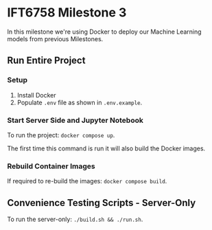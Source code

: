 # IFT6758 Milestone 3

In this milestone we're using Docker to deploy our Machine Learning models from previous Milestones.

## Run Entire Project
### Setup
1. Install Docker
2. Populate `.env` file as shown in `.env.example`.

### Start Server Side and Jupyter Notebook
To run the project: `docker compose up`.

The first time this command is run it will also build the Docker images.

### Rebuild Container Images
If required to re-build the images: `docker compose build`.

## Convenience Testing Scripts - Server-Only
To run the server-only:  `./build.sh && ./run.sh`.
